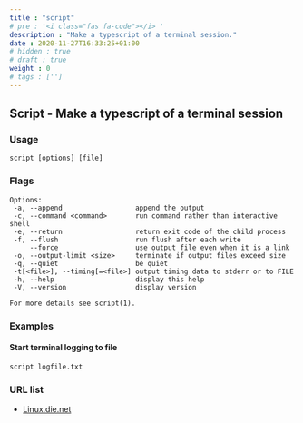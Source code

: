 ```yaml
---
title : "script"
# pre : '<i class="fas fa-code"></i> '
description : "Make a typescript of a terminal session."
date : 2020-11-27T16:33:25+01:00
# hidden : true
# draft : true
weight : 0
# tags : ['']
---
```


## Script - Make a typescript of a terminal session

### Usage

```plain
script [options] [file]
```

### Flags

```plain
Options:
 -a, --append                  append the output
 -c, --command <command>       run command rather than interactive shell
 -e, --return                  return exit code of the child process
 -f, --flush                   run flush after each write
     --force                   use output file even when it is a link
 -o, --output-limit <size>     terminate if output files exceed size
 -q, --quiet                   be quiet
 -t[<file>], --timing[=<file>] output timing data to stderr or to FILE
 -h, --help                    display this help
 -V, --version                 display version

For more details see script(1).
```

### Examples

#### Start terminal logging to file

```plain
script logfile.txt
```

### URL list

* [Linux.die.net](https://linux.die.net/man/1/script)
